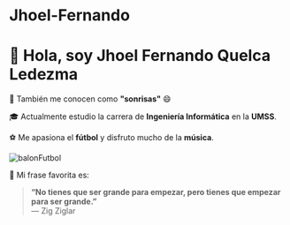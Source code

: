 # Jhoel-Fernando
# 👋 Hola, soy Jhoel Fernando Quelca Ledezma

🌟 También me conocen como **"sonrisas"** 😄

🎓 Actualmente estudio la carrera de **Ingeniería Informática** en la **UMSS**.

⚽ Me apasiona el **fútbol** y disfruto mucho de la **música**.

![balonFutbol](https://github.com/user-attachments/assets/6d5ba705-6837-40f5-9a04-40ffada0c6fa)

💬 Mi frase favorita es:

> **“No tienes que ser grande para empezar, pero tienes que empezar para ser grande.”**  
> — Zig Ziglar

